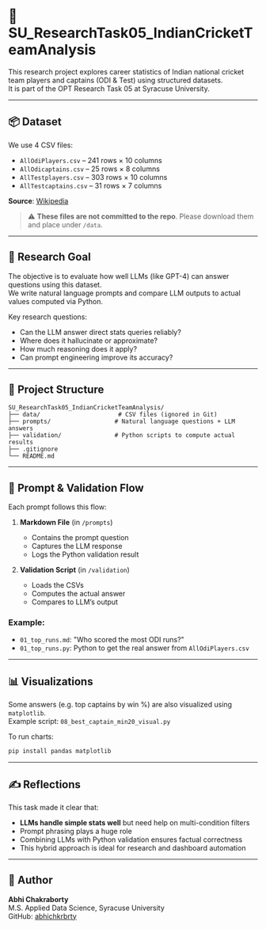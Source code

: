 # 🏏 SU_ResearchTask05_IndianCricketTeamAnalysis

This research project explores career statistics of Indian national cricket team players and captains (ODI & Test) using structured datasets.  
It is part of the OPT Research Task 05 at Syracuse University.

---

## 📦 Dataset

We use 4 CSV files:
- `AllOdiPlayers.csv` – 241 rows × 10 columns  
- `AllOdicaptains.csv` – 25 rows × 8 columns  
- `AllTestplayers.csv` – 303 rows × 10 columns  
- `AllTestcaptains.csv` – 31 rows × 7 columns  

**Source**: [Wikipedia](https://en.wikipedia.org/)

> ⚠️ **These files are not committed to the repo**. Please download them and place under `/data`.

---

## 🧠 Research Goal

The objective is to evaluate how well LLMs (like GPT-4) can answer questions using this dataset.  
We write natural language prompts and compare LLM outputs to actual values computed via Python.

Key research questions:
- Can the LLM answer direct stats queries reliably?
- Where does it hallucinate or approximate?
- How much reasoning does it apply?
- Can prompt engineering improve its accuracy?

---

## 📂 Project Structure

```
SU_ResearchTask05_IndianCricketTeamAnalysis/
├── data/                      # CSV files (ignored in Git)
├── prompts/                  # Natural language questions + LLM answers
├── validation/               # Python scripts to compute actual results
├── .gitignore
└── README.md
```

---

## 💬 Prompt & Validation Flow

Each prompt follows this flow:

1. **Markdown File** (in `/prompts`)  
   - Contains the prompt question  
   - Captures the LLM response  
   - Logs the Python validation result

2. **Validation Script** (in `/validation`)  
   - Loads the CSVs  
   - Computes the actual answer  
   - Compares to LLM’s output

### Example:
- `01_top_runs.md`: "Who scored the most ODI runs?"
- `01_top_runs.py`: Python to get the real answer from `AllOdiPlayers.csv`

---

## 📊 Visualizations

Some answers (e.g. top captains by win %) are also visualized using `matplotlib`.  
Example script: `08_best_captain_min20_visual.py`

To run charts:

```bash
pip install pandas matplotlib
```

---

## ✍️ Reflections

This task made it clear that:
- **LLMs handle simple stats well** but need help on multi-condition filters
- Prompt phrasing plays a huge role
- Combining LLMs with Python validation ensures factual correctness
- This hybrid approach is ideal for research and dashboard automation

---

## 📌 Author

**Abhi Chakraborty**  
M.S. Applied Data Science, Syracuse University  
GitHub: [abhichkrbrty](https://github.com/abhichkrbrty/SU_ResearchTask05_IndianCricketTeamAnalysis)